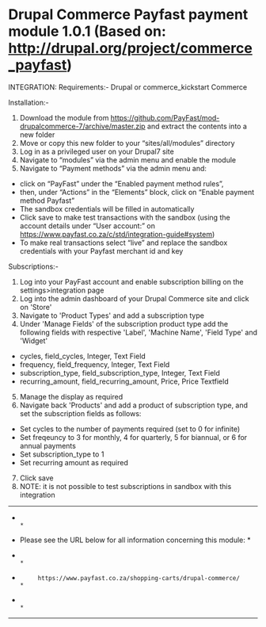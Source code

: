 Drupal Commerce Payfast payment module 1.0.1 (Based on:  http://drupal.org/project/commerce_payfast)
=============================================

INTEGRATION:
Requirements:-
Drupal or commerce_kickstart
Commerce

Installation:-
1. Download the module from https://github.com/PayFast/mod-drupalcommerce-7/archive/master.zip and extract the contents into a new folder
2. Move or copy this new folder to your “sites/all/modules” directory
3. Log in as a privileged user on your Drupal7 site
4. Navigate to “modules” via the admin menu and enable the module
5. Navigate to “Payment methods” via the admin menu and:
- click on “PayFast” under the “Enabled payment method rules”,
- then, under “Actions” in the “Elements” block, click on “Enable payment method Payfast”
- The sandbox credentials will be filled in automatically
- Click save to make test transactions with the sandbox (using the account details under “User account:” on https://www.payfast.co.za/c/std/integration-guide#system)
- To make real transactions select “live” and replace the sandbox credentials with your Payfast merchant id and key

Subscriptions:-
1. Log into your PayFast account and enable subscription billing on the settings>integration page
2. Log into the admin dashboard of your Drupal Commerce site and click on 'Store'
3. Navigate to 'Product Types' and add a subscription type
4. Under 'Manage Fields' of the subscription product type add the following fields with respective 'Label', 'Machine Name', 'Field Type' and 'Widget'
- cycles, field_cycles, Integer, Text Field
- frequency, field_frequency, Integer, Text Field
- subscription_type, field_subscription_type, Integer, Text Field
- recurring_amount, field_recurring_amount, Price, Price Textfield
5. Manage the display as required
6. Navigate back 'Products' and add a product of subscription type, and set the subscription fields as follows:
- Set cycles to the number of payments required (set to 0 for infinite)
- Set freqeuncy to 3 for monthly, 4 for quarterly, 5 for biannual, or 6 for annual payments
- Set subscription_type to 1
- Set recurring amount as required
7. Click save
8. NOTE: it is not possible to test subscriptions in sandbox with this integration


******************************************************************************
*                                                                            *
*    Please see the URL below for all information concerning this module:    *
*                                                                            *
*          https://www.payfast.co.za/shopping-carts/drupal-commerce/         *
*                                                                            *
******************************************************************************
